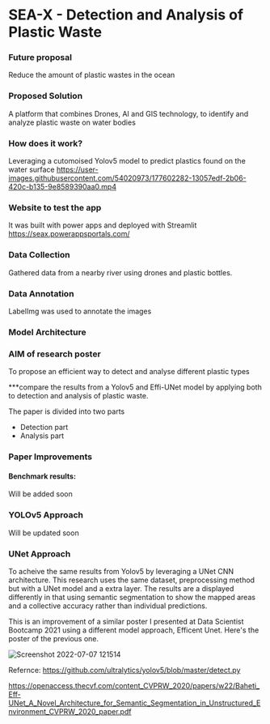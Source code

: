 # SEA-X - Detection and Analysis of Plastic Waste


### Future proposal

Reduce the amount of plastic wastes in the ocean

### Proposed Solution

A platform that combines Drones, AI and GIS technology, to identify and analyze plastic waste on water bodies

### How does it work?

Leveraging a cutomoised Yolov5 model to predict plastics found on the water surface
https://user-images.githubusercontent.com/54020973/177602282-13057edf-2b06-420c-b135-9e8589390aa0.mp4

### Website to test the app

It was built with power apps and deployed with Streamlit
https://seax.powerappsportals.com/

### Data Collection

Gathered data from a nearby river using drones and plastic bottles.

### Data Annotation

LabelImg was used to annotate the images

### Model Architecture

### AIM of research poster

To propose an efficient way to detect and analyse different plastic types

***compare the results from a Yolov5 and Effi-UNet model by applying both to detection and analysis of plastic waste.

The paper is divided into two parts
- Detection part
- Analysis part

### Paper Improvements



#### Benchmark results: 
Will be added soon

### YOLOv5 Approach

Will be updated soon

### UNet Approach

To acheive the same results from Yolov5 by leveraging a UNet CNN architecture. This research uses the same dataset, preprocessing method but with a UNet model and a extra layer. The results are a displayed differently in that using semantic segmentation to show the mapped areas and a collective accuracy rather than individual predictions.

This is an improvement of a similar poster I presented at Data Scientist Bootcamp 2021 using a different model approach, Efficent Unet. Here's the poster of the previous one.

![Screenshot 2022-07-07 121514](https://user-images.githubusercontent.com/54020973/177760978-fb89f73f-a15f-4e67-997b-d7450ddc8408.png)

Refernce:
https://github.com/ultralytics/yolov5/blob/master/detect.py

https://openaccess.thecvf.com/content_CVPRW_2020/papers/w22/Baheti_Eff-UNet_A_Novel_Architecture_for_Semantic_Segmentation_in_Unstructured_Environment_CVPRW_2020_paper.pdf
